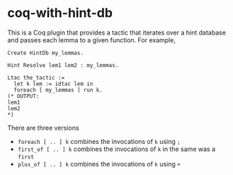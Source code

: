 # coq-with-hint-db
This is a Coq plugin that provides a tactic that iterates over a hint database and passes each lemma to a given function. For example,

```
Create HintDb my_lemmas.

Hint Resolve lem1 lem2 : my_lemmas.

Ltac the_tactic :=
  let k lem := idtac lem in
  foreach [ my_lemmas ] run k.
(* OUTPUT:
lem1
lem2
*)
```

There are three versions

- ```foreach [ .. ] k``` combines the invocations of ```k``` using ```;```
- ```first_of [ .. ] k``` combines the invocations of ```k``` in the same was a ```first```
- ```plus_of [ .. ] k``` combines the invocations of ```k``` using ```+```
